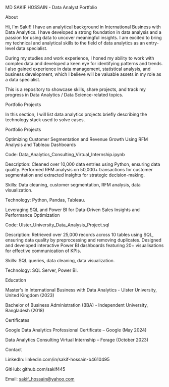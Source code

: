 MD SAKIF HOSSAIN - Data Analyst Portfolio

About

Hi, I'm Sakif! I have an analytical background in International Business with Data Analytics. I have developed a strong foundation in data analysis and a passion for using data to uncover meaningful insights. I am excited to bring my technical and analytical skills to the field of data analytics as an entry-level data specialist.

During my studies and work experience, I honed my ability to work with complex data and developed a keen eye for identifying patterns and trends. I also gained experience in data management, statistical analysis, and business development, which I believe will be valuable assets in my role as a data specialist.

This is a repository to showcase skills, share projects, and track my progress in Data Analytics / Data Science-related topics.

Portfolio Projects

In this section, I will list data analytics projects briefly describing the technology stack used to solve cases.

Portfolio Projects

Optimizing Customer Segmentation and Revenue Growth Using RFM Analysis and Tableau Dashboards

Code: Data_Analytics_Consulting_Virtual_Internship.ipynb

Description: Cleaned over 10,000 data entries using Python, ensuring data quality. Performed RFM analysis on 50,000+ transactions for customer segmentation and extracted insights for strategic decision-making.

Skills: Data cleaning, customer segmentation, RFM analysis, data visualization.

Technology: Python, Pandas, Tableau.

Leveraging SQL and Power BI for Data-Driven Sales Insights and Performance Optimization

Code: Ulster_University_Data_Analysis_Project.sql

Description: Retrieved over 25,000 records across 10 tables using SQL, ensuring data quality by preprocessing and removing duplicates. Designed and developed interactive Power BI dashboards featuring 20+ visualisations for effective communication of KPIs.

Skills: SQL queries, data cleaning, data visualization.

Technology: SQL Server, Power BI.

Education

Master's in International Business with Data Analytics - Ulster University, United Kingdom (2023)

Bachelor of Business Administration (BBA) - Independent University, Bangladesh (2018)

Certificates

Google Data Analytics Professional Certificate – Google (May 2024)

Data Analytics Consulting Virtual Internship – Forage (October 2023)

Contact

LinkedIn: linkedin.com/in/sakif-hossain-b4610495

GitHub: github.com/sakif445

Email: sakif_hossain@yahoo.com

